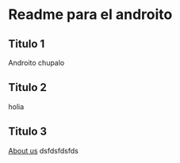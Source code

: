 # Readme para el androito

## Titulo 1

Androito chupalo

## Titulo 2

holia

## Titulo 3

[About us](https://www.youtube.com/watch?v=mCdA4bJAGGk)
dsfdsfdsfds
